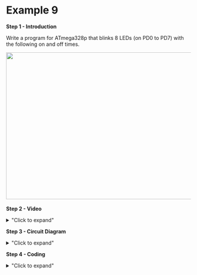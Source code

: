 # Example 9
**Step 1 - Introduction**

Write a program for ATmega328p that blinks 8 LEDs (on PD0 to PD7) with 
the following on and off times.

<p align = "centre">
<img src="https://user-images.githubusercontent.com/56385955/98259941-b15eeb80-1fbd-11eb-8e71-59b532139662.PNG" width = "600" height = "400" /> 

**Step 2 - Video**

<details>
<summary>"Click to expand"</summary>

Youtube link here --> https://youtu.be/u2LJWC7dR1g

[![Example 8](https://img.youtube.com/vi/u2LJWC7dR1g/0.jpg)](https://www.youtube.com/watch?v=u2LJWC7dR1g)
</details>

**Step 3 - Circuit Diagram**

<details>
<summary>"Click to expand"</summary>
<p align = "centre">
  <img src="https://github.com/Basitzaky/Embedded_System/blob/main/Week%2004/Example%209/Example%209.PNG" width = "473" height = "400" />   <img src="https://github.com/Basitzaky/Embedded_System/blob/main/Week%2004/Example%209/Example%209.jpg" width = "473" height = "400" />
  
&nbsp; &nbsp; &nbsp; &nbsp; &nbsp; &nbsp; &nbsp; &nbsp; &nbsp; &nbsp; &nbsp; &nbsp; &nbsp; &nbsp; &nbsp; &nbsp; &nbsp; &nbsp; &nbsp; &nbsp; &nbsp; &nbsp; &nbsp; &nbsp; Frtizing &nbsp; &nbsp; &nbsp; &nbsp; &nbsp; &nbsp; &nbsp; &nbsp; &nbsp; &nbsp; &nbsp; &nbsp; &nbsp; &nbsp; &nbsp; &nbsp; &nbsp; &nbsp; &nbsp; &nbsp; &nbsp; &nbsp; &nbsp; &nbsp; &nbsp; &nbsp; &nbsp; &nbsp; &nbsp; &nbsp; &nbsp; &nbsp; &nbsp; &nbsp; &nbsp; &nbsp; &nbsp; &nbsp; &nbsp; &nbsp; &nbsp; &nbsp; &nbsp; &nbsp; &nbsp; &nbsp; &nbsp; &nbsp; &nbsp; &nbsp; &nbsp; Actual &nbsp; &nbsp; &nbsp; &nbsp; &nbsp; &nbsp; &nbsp; &nbsp; &nbsp; &nbsp; &nbsp; &nbsp; &nbsp; &nbsp; &nbsp; &nbsp; &nbsp; &nbsp;
</details>

**Step 4 - Coding**

<details>
<summary>"Click to expand"</summary>
  
![Ex9Cod1](https://user-images.githubusercontent.com/56385955/98259652-5af1ad00-1fbd-11eb-91cd-b8f56aeac893.PNG)

![Ex9Cod2](https://user-images.githubusercontent.com/56385955/98259654-5b8a4380-1fbd-11eb-8414-b860694412c3.PNG)

</details>
